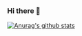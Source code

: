 ### Hi there 👋
[![Anurag's github stats](https://github-readme-stats.vercel.app/api?username=HunterXing)](https://github.com/anuraghazra/github-readme-stats)
<!--
**HunterXing/HunterXing** is a ✨ _special_ ✨ repository because its `README.md` (this file) appears on your GitHub profile.

Here are some ideas to get you started:

- 🔭 I’m currently working on ...
- 🌱 I’m currently learning ...
- 👯 I’m looking to collaborate on ...
- 🤔 I’m looking for help with ...
- 💬 Ask me about ...
- 📫 How to reach me: ...
- 😄 Pronouns: ...
- ⚡ Fun fact: ...
-->
